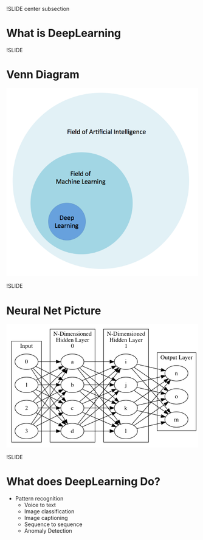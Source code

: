 !SLIDE center subsection

# What is DeepLearning

!SLIDE

# Venn Diagram

![venn Diagram](../resources/venn.png)

!SLIDE

# Neural Net Picture

![venn Diagram](../resources/two_layer.png)


!SLIDE

# What does DeepLearning Do? 

* Pattern recognition
  * Voice to text
  * Image classification 
  * Image captioning
  * Sequence to sequence 
  * Anomaly Detection
